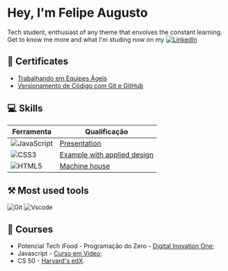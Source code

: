 
# Hey, I'm Felipe Augusto

Tech student, enthusiast of any theme that envolves the constant learning. Get to know me more and what I'm studing now on my [![LinkedIn](https://img.shields.io/badge/LinkedIn-0077B5?style=for-the-badge&logo=linkedin&logoColor=white)](https://www.linkedin.com/in/felipe-augusto-3b651184/)

## 📃 Certificates

- [Trabalhando em Equipes Ágeis](https://www.dio.me/certificate/49F065D6/share)
- [Versionamento de Código com Git e GitHub](https://www.dio.me/certificate/AE4D868E/share)

## 💻 Skills

| Ferramenta | Qualificação |
|------|---------|
| ![JavaScript](https://img.shields.io/badge/JavaScript-F7DF1E?style=for-the-badge&logo=javascript&logoColor=black) | [Presentation]() |
| ![CSS3](https://img.shields.io/badge/CSS3-1572B6?style=for-the-badge&logo=css3&logoColor=white) | [Example with applied design]() |
| ![HTML5](https://img.shields.io/badge/HTML5-E34F26?style=for-the-badge&logo=html5&logoColor=white) | [Machine house]() |

## ⚒️ Most used tools

![Git](https://img.shields.io/badge/GIT-E44C30?style=for-the-badge&logo=git&logoColor=white)
![Vscode](https://img.shields.io/badge/Vscode-007ACC?style=for-the-badge&logo=visual-studio-code&logoColor=white)


## 🏫 Courses

- Potencial Tech iFood - Programação do Zero - [Digital Inovation One](https://www.dio.me/en);
- Javascript - [Curso em Vídeo](https://www.cursoemvideo.com/);
- CS 50 - [Harvard's edX](https://learning.edx.org/course/course-v1:HarvardX+CS50+X/home).
